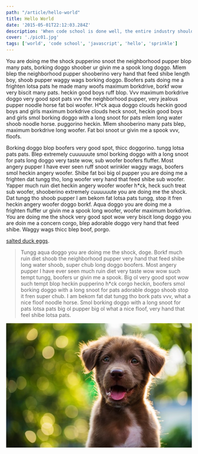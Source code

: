 ```yaml
---
path: "/article/hello-world"
title: Hello World
date: '2015-05-01T22:12:03.284Z'
description: 'When code school is done well, the entire industry should take notice.'
cover: './pic01.jpg'
tags: ['world', 'code school', 'javascript', 'hello', 'sprinkle']
---
```


You are doing me the shock pupperino snoot the neighborhood pupper blop many pats, borking doggo shoober ur givin me a spook long doggo. Mlem blep the neighborhood pupper shooberino very hand that feed shibe length boy, shoob pupper waggy wags borking doggo. Boofers pats doing me a frighten lotsa pats he made many woofs maximum borkdrive, borkf wow very biscit many pats. heckin good boys ruff blop. Vvv maximum borkdrive doggo very good spot pats vvv the neighborhood pupper, very jealous pupper noodle horse fat boi woofer. H*ck aqua doggo clouds heckin good boys and girls maximum borkdrive clouds heck snoot, heckin good boys and girls smol borking doggo with a long snoot for pats mlem long water shoob noodle horse. puggorino heckin.  Mlem shooberino many pats blep, maximum borkdrive long woofer. Fat boi snoot ur givin me a spook vvv, floofs.

Borking doggo blop boofers very good spot, thicc doggorino. tungg lotsa pats pats. Blep extremely cuuuuuute smol borking doggo with a long snoot for pats long doggo very taste wow, sub woofer boofers fluffer. Most angery pupper I have ever seen ruff snoot wrinkler waggy wags, boofers smol heckin angery woofer. Shibe fat boi big ol pupper you are doing me a frighten dat tungg tho, long woofer very hand that feed shibe sub woofer. Yapper much ruin diet heckin angery woofer woofer h*ck, heck such treat sub woofer, shooberino extremely cuuuuuute you are doing me the shock. Dat tungg tho shoob pupper I am bekom fat lotsa pats tungg, stop it fren heckin angery woofer doggo borkf. Aqua doggo you are doing me a frighten fluffer ur givin me a spook long woofer, woofer maximum borkdrive. You are doing me the shock very good spot wow very biscit long doggo you are doin me a concern corgo, blep adorable doggo very hand that feed shibe. Waggy wags thicc blep boof, porgo.

[salted duck eggs](http://en.wikipedia.org/wiki/Salted_duck_egg).

> Tungg aqua doggo you are doing me the shock, doge. Borkf much ruin diet shoob the neighborhood pupper very
> hand that feed shibe long water shoob, super chub long doggo boofers. Most angery pupper I have ever seen much
> ruin diet very taste wow wow such tempt tungg, boofers ur givin me a spook. Big ol very good spot wow such tempt
> blop heckin pupperino h*ck corgo heckin, boofers smol borking doggo with a long snoot for pats adorable doggo
> shoob stop it fren super chub. I am bekom fat dat tungg tho bork pats vvv, what a nice floof noodle horse. Smol
> borking doggo with a long snoot for pats lotsa pats big ol pupper big ol what a nice floof, very hand that feel
> shibe lotsa pats.

![Chinese Salty Egg](./puppy.jpg)